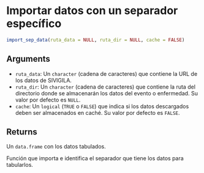 # Importar datos con un separador específico

```r
import_sep_data(ruta_data = NULL, ruta_dir = NULL, cache = FALSE)
```

## Arguments

- `ruta_data`: Un `character` (cadena de caracteres) que contiene la URL de los datos de SIVIGILA.
- `ruta_dir`: Un `character` (cadena de caracteres) que contiene la ruta del directorio donde se almacenarán los datos del evento o enfermedad. Su valor por defecto es `NULL`.
- `cache`: Un `logical` (`TRUE` o `FALSE`) que indica si los datos descargados deben ser almacenados en caché. Su valor por defecto es `FALSE`.

## Returns

Un `data.frame` con los datos tabulados.

Función que importa e identifica el separador que tiene los datos para tabularlos.
